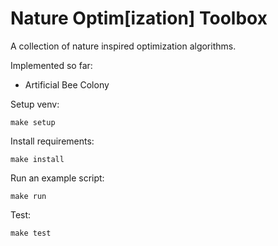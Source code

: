 # Nature Optim[ization] Toolbox
A collection of nature inspired optimization algorithms.  

Implemented so far:  
- Artificial Bee Colony  


Setup venv:  
```
make setup
```

Install requirements:  
```
make install
```

Run an example script:  
```
make run
```

Test:  
```
make test
```